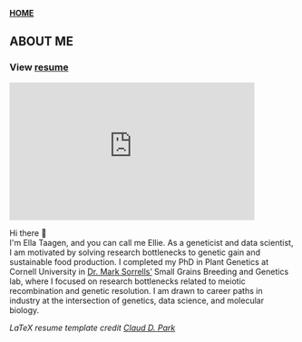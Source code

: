 **<span style="color: grey;"> [HOME](./index.md) </span>**

## ABOUT ME  

### **View [resume](./Taagen_resume.pdf)** 


<iframe id="vp15vGyR" title="Video Player" width="432" height="243" frameborder="0" src="https://s3.amazonaws.com/embed.animoto.com/play.html?w=swf/production/vp1&e=1593353759&f=5vGyRNhsfUFSkfTVx28UbQ&d=0&m=p&r=360p&volume=100&start_res=undefined&i=m&asset_domain=s3-p.animoto.com&animoto_domain=animoto.com&options=" allowfullscreen></iframe>

Hi there 👋  
I'm Ella Taagen, and you can call me Ellie. As a geneticist and data scientist, I am motivated by solving 
research bottlenecks to genetic gain and sustainable food production. I completed my PhD in Plant Genetics at Cornell University in [Dr. Mark Sorrells’](https://plbrgen.cals.cornell.edu/people/mark-sorrells/) Small Grains Breeding and Genetics lab, where I focused on research bottlenecks related to meiotic recombination and genetic resolution. I am drawn to career paths in industry at the intersection of genetics, data science, and molecular biology. 

 
*LaTeX resume template credit [Claud D. Park](https://github.com/posquit0/Awesome-CV)*
